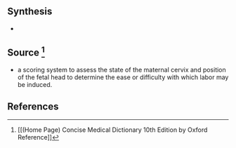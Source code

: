## Synthesis
- 
## Source [^1]
- a scoring system to assess the state of the maternal cervix and position of the fetal head to determine the ease or difficulty with which labor may be induced.
## References

[^1]: [[(Home Page) Concise Medical Dictionary 10th Edition by Oxford Reference]]